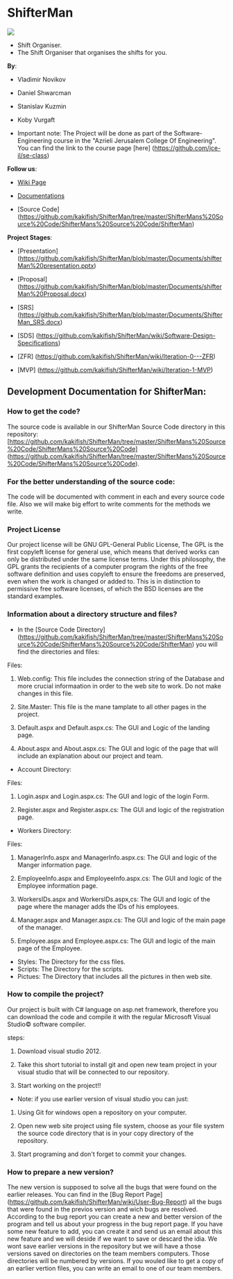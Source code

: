 ShifterMan
==========
<p style="image align: left"><img src="https://github.com/kakifish/ShifterMan/blob/master/Documents/shifterMan.jpg?raw=true"/></p>


* Shift Organiser.
* The Shift Organiser that organises the shifts for you.

__By__:
* Vladimir Novikov 
* Daniel Shwarcman   
* Stanislav Kuzmin
* Koby Vurgaft

* Important note: The Project will be done as part of the Software-Engineering course in the "Azrieli Jerusalem College Of Engineering". You can find the link to the course page [here] (https://github.com/jce-il/se-class)

__Follow us__:

-   [Wiki Page](https://github.com/kakifish/ShifterMan/wiki)

-   [Documentations](https://github.com/kakifish/ShifterMan/tree/master/Documents)

-   [Source Code] (https://github.com/kakifish/ShifterMan/tree/master/ShifterMans%20Source%20Code/ShifterMans%20Source%20Code/ShifterMan)

__Project Stages__:

- [Presentation] (https://github.com/kakifish/ShifterMan/blob/master/Documents/shifterMan%20presentation.pptx)

- [Proposal] (https://github.com/kakifish/ShifterMan/blob/master/Documents/shifterMan%20Proposal.docx)

- [SRS] (https://github.com/kakifish/ShifterMan/blob/master/Documents/ShifterMan_SRS.docx)

- [SDS] (https://github.com/kakifish/ShifterMan/wiki/Software-Design-Specifications)

- [ZFR] (https://github.com/kakifish/ShifterMan/wiki/Iteration-0---ZFR)

- [MVP] (https://github.com/kakifish/ShifterMan/wiki/Iteration-1-MVP)

## Development Documentation for ShifterMan:

### How to get the code?

The source code is available in our ShifterMan Source Code directory in this repository: 
[https://github.com/kakifish/ShifterMan/tree/master/ShifterMans%20Source%20Code/ShifterMans%20Source%20Code] (https://github.com/kakifish/ShifterMan/tree/master/ShifterMans%20Source%20Code/ShifterMans%20Source%20Code).

### For the better understanding of the source code:

The code will be documented with comment in each and every source code file.
Also we will make big effort to write comments for the methods we write.

### Project License

Our project license will be GNU GPL-General Public License, The GPL is the first copyleft license for general use, which means that derived works can only be distributed under the same license terms.
Under this philosophy, the GPL grants the recipients of a computer program the rights of the free software definition and uses copyleft to ensure the freedoms are preserved, even when the work is changed or added to.
This is in distinction to permissive free software licenses, of which the BSD licenses are the standard examples.

### Information about a directory structure and files?

* In the [Source Code Directory] (https://github.com/kakifish/ShifterMan/tree/master/ShifterMans%20Source%20Code/ShifterMans%20Source%20Code/ShifterMan) you will find the directories and files:

Files:

1) Web.config: This file includes the connection string of the Database and more crucial informaation in order to the web site to work. Do not make changes in this file.

2) Site.Master: This file is the mane tamplate to all other pages in the project.

3) Default.aspx and Default.aspx.cs: The GUI and Logic of the landing page.

4) About.aspx and About.aspx.cs: The GUI and logic of the page that will include an explanation about our project and team.

* Account Directory:

Files:

1) Login.aspx and Login.aspx.cs: The GUI and logic of the login Form.

2) Register.aspx and Register.aspx.cs: The GUI and logic of the registration page.

* Workers Directory:

Files:

1) ManagerInfo.aspx and ManagerInfo.aspx.cs: The GUI and logic of the Manger information page.

2) EmployeeInfo.aspx and EmployeeInfo.aspx.cs: The GUI and logic of the Employee information page.

3) WorkersIDs.aspx and WorkersIDs.aspx,cs: The GUI and logic of the page where the manager adds the IDs of his employees.

4) Manager.aspx and Manager.aspx.cs: The GUI and logic of the main page of the manager.

5) Employee.aspx and Employee.aspx.cs: The GUI and logic of the main page of the Employee.

* Styles: The Directory for the css files.
* Scripts: The Directory for the scripts.
* Pictues: The Directory that includes all the pictures in then web site.

### How to compile the project?

Our project is built with C# language on asp.net framework, therefore you can download the code and compile it with the regular Microsoft Visual Studio© software compiler.

steps:

1) Download visual studio 2012.

2) Take this short tutorial to install git and open new team project in your visual studio that will be connected to our repository.

3) Start working on the project!!

* Note: if you use earlier version of visual studio you can just:

1) Using Git for windows open a repository on your computer.

2) Open new web site project using file system, choose as your file system the source code directory that is in your copy directory of the repository.

3) Start programing and don't forget to commit your changes.

### How to prepare a new version?

The new version is supposed to solve all the bugs that were found on the earlier releases.
You can find in the [Bug Report Page] (https://github.com/kakifish/ShifterMan/wiki/User-Bug-Report) all the bugs that were found in the previos version and wich bugs are resolved.
According to the bug report you can create a new and better version of the program and tell us about your progress in the bug report page.
If you have some new feature to add, you can create it and send us an email about this new feature and we will deside if we want to save or descard the idia.
We wont save earlier versions in the repository but we will have a those versions saved on directories on the team members computers. Those directories will be numbered by versions.
If you wouled like to get a copy of an earlier vertion files, you can write an email to one of our team members.
